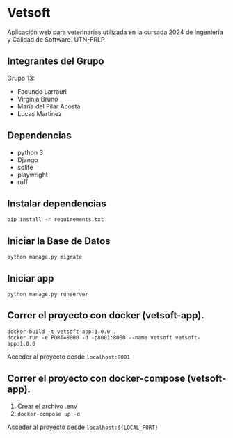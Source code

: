 # Vetsoft

Aplicación web para veterinarias utilizada en la cursada 2024 de Ingeniería y Calidad de Software. UTN-FRLP 

## Integrantes del Grupo 

Grupo 13:

- Facundo Larrauri
- Virginia Bruno
- María del Pilar Acosta
- Lucas Martinez

## Dependencias

- python 3
- Django
- sqlite
- playwright
- ruff

## Instalar dependencias

`pip install -r requirements.txt`

## Iniciar la Base de Datos

`python manage.py migrate`

## Iniciar app

`python manage.py runserver`

## Correr el proyecto con docker (vetsoft-app).
```
docker build -t vetsoft-app:1.0.0 .
docker run -e PORT=8000 -d -p8001:8000 --name vetsoft vetsoft-app:1.0.0 
```
Acceder al proyecto desde `localhost:8001`

## Correr el proyecto con docker-compose (vetsoft-app).
1. Crear el archivo .env
2. `docker-compose up -d`

Acceder al proyecto desde `localhost:${LOCAL_PORT}`
